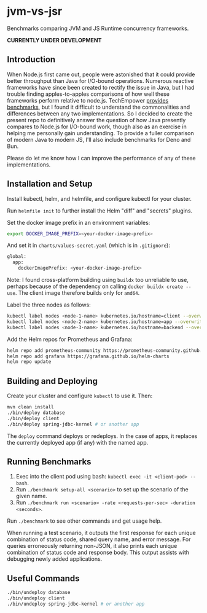 # jvm-vs-jsr

Benchmarks comparing JVM and JS Runtime concurrency frameworks.

**CURRENTLY UNDER DEVELOPMENT**

## Introduction

When Node.js first came out, people were astonished that it could provide better throughput than 
Java for I/O-bound operations. Numerous reactive frameworks have since been created to rectify the 
issue in Java, but I had trouble finding apples-to-apples comparisons of how well these frameworks
perform relative to node.js. TechEmpower [provides benchmarks](https://www.techempower.com/benchmarks),
but I found it difficult to understand the commonalities and differences between any two
implementations. So I decided to create the present repo to definitively answer the question of how
Java presently compares to Node.js for I/O-bound work, though also as an exercise in helping me 
personally gain understanding. To provide a fuller comparison of modern Java to modern JS, I'll
also include benchmarks for Deno and Bun.

Please do let me know how I can improve the performance of any of these implementations.

## Installation and Setup

Install kubectl, helm, and helmfile, and configure kubectl for your cluster.

Run `helmfile init` to further install the Helm "diff" and "secrets" plugins.

Set the docker image prefix in an environment variables:

```bash
export DOCKER_IMAGE_PREFIX=<your-docker-image-prefix>
```

And set it in `charts/values-secret.yaml` (which is in `.gitignore`):

```bash
global:
  app:
    dockerImagePrefix: <your-docker-image-prefix>
```

Note: I found cross-platform building using `buildx` too unreliable to use, 
perhaps because of the dependency on calling `docker buildx create --use`. 
The client image therefore builds only for `amd64`.

Label the three nodes as follows:

```bash
kubectl label nodes <node-1-name> kubernetes.io/hostname=client --overwrite
kubectl label nodes <node-2-name> kubernetes.io/hostname=app --overwrite
kubectl label nodes <node-3-name> kubernetes.io/hostname=backend --overwrite
```

Add the Helm repos for Prometheus and Grafana:

```bash
helm repo add prometheus-community https://prometheus-community.github.io/helm-charts
helm repo add grafana https://grafana.github.io/helm-charts
helm repo update
```

## Building and Deploying

Create your cluster and configure `kubectl` to use it. Then:

```bash
mvn clean install
./bin/deploy database
./bin/deploy client
./bin/deploy spring-jdbc-kernel # or another app
```

The `deploy` command deploys or redeploys. In the case of apps, it replaces the currently 
deployed app (if any) with the named app.

## Running Benchmarks

1. Exec into the client pod using bash: `kubectl exec -it <client-pod> -- bash`.
2. Run `./benchmark setup-all <scenario>` to set up the scenario of the given name.
3. Run `./benchmark run <scenario> -rate <requests-per-sec> -duration <seconds>`.

Run `./benchmark` to see other commands and get usage help.

When running a test scenario, it outputs the first response for each unique combination
of status code, shared query name, and error message. For queries erroneously returning
non-JSON, it also prints each unique combination of status code and response body. This
output assists with debugging newly added applications.

## Useful Commands

```bash
./bin/undeploy database
./bin/undeploy client
./bin/undeploy spring-jdbc-kernel # or another app
```
